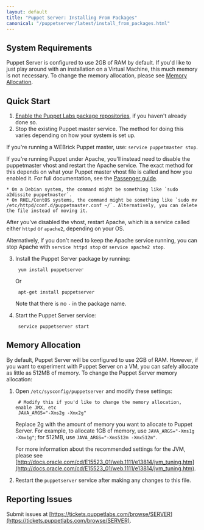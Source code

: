 ```yaml
---
layout: default
title: "Puppet Server: Installing From Packages"
canonical: "/puppetserver/latest/install_from_packages.html"
---
```


[repodocs]: https://docs.puppetlabs.com/guides/puppetlabs_package_repositories.html
[passengerguide]: https://docs.puppetlabs.com/guides/passenger.html


## System Requirements

Puppet Server is configured to use 2GB of RAM by default. If you'd like to just play around with an installation on a Virtual Machine, this much memory is not necessary. To change the memory allocation, please see [Memory Allocation](#memory-allocation).

## Quick Start

1. [Enable the Puppet Labs package repositories][repodocs], if you haven't already done so.
2. Stop the existing Puppet master service. The method for doing this varies depending on how your system is set up.

  If you're running a WEBrick Puppet master, use: `service puppetmaster stop`.

  If you're running Puppet under Apache, you'll instead need to disable the puppetmaster vhost and restart the Apache service. The exact method for this depends on what your Puppet master vhost file is called and how you enabled it. For full documentation, see the [Passenger guide][passengerguide].

    * On a Debian system, the command might be something like `sudo a2dissite puppetmaster`.
    * On RHEL/CentOS systems, the command might be something like `sudo mv /etc/httpd/conf.d/puppetmaster.conf ~/`. Alternatively, you can delete the file instead of moving it.

  After you've disabled the vhost, restart Apache, which is a service called either `httpd` or `apache2`, depending on your OS.

  Alternatively, if you don't need to keep the Apache service running, you can stop Apache with `service httpd stop` or `service apache2 stop`.

3. Install the Puppet Server package by running:

        yum install puppetserver

   Or

        apt-get install puppetserver

   Note that there is no `-` in the package name.

4. Start the Puppet Server service:

        service puppetserver start

## Memory Allocation

By default, Puppet Server will be configured to use 2GB of RAM. However, if you want to experiment with Puppet Server on a VM, you can safely allocate as little as 512MB of memory. To change the Puppet Server memory allocation:

1. Open `/etc/sysconfig/puppetserver` and modify these settings:

        # Modify this if you'd like to change the memory allocation, enable JMX, etc
        JAVA_ARGS="-Xms2g -Xmx2g"

    Replace 2g with the amount of memory you want to allocate to Puppet Server. For example, to allocate 1GB of memory, use `JAVA_ARGS="-Xms1g -Xmx1g"`; for 512MB, use `JAVA_ARGS="-Xms512m -Xmx512m"`.

     For more information about the recommended settings for the JVM, please see [http://docs.oracle.com/cd/E15523_01/web.1111/e13814/jvm_tuning.htm](http://docs.oracle.com/cd/E15523_01/web.1111/e13814/jvm_tuning.htm).

2. Restart the `puppetserver` service after making any changes to this file.

## Reporting Issues

Submit issues at [https://tickets.puppetlabs.com/browse/SERVER](https://tickets.puppetlabs.com/browse/SERVER).

